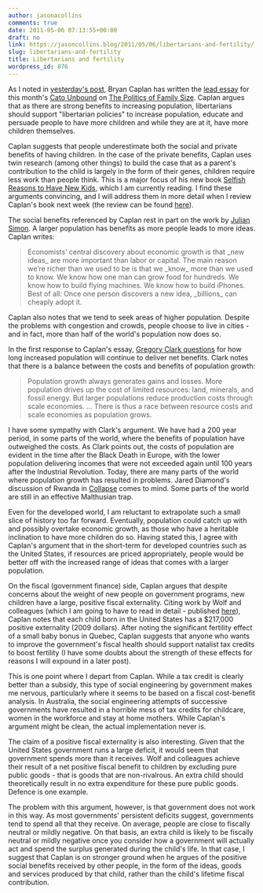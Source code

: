 ```yaml
---
author: jasonacollins
comments: true
date: 2011-05-06 07:13:55+00:00
draft: no
link: https://jasoncollins.blog/2011/05/06/libertarians-and-fertility/
slug: libertarians-and-fertility
title: Libertarians and fertility
wordpress_id: 876
---
```


As I noted in [yesterday's post](https://jasoncollins.blog/2011/05/would-julian-simon-worry/), Bryan Caplan has written the [lead essay](http://www.cato-unbound.org/2011/05/02/bryan-caplan/population-fertility-and-liberty/) for this month's [Cato Unbound](http://www.cato-unbound.org/) on [The Politics of Family Size](http://www.cato-unbound.org/archives/may-2011-the-politics-of-family-size/). Caplan argues that as there are strong benefits to increasing population, libertarians should support "libertarian policies" to increase population, educate and persuade people to have more children and while they are at it, have more children themselves.

Caplan suggests that people underestimate both the social and private benefits of having children. In the case of the private benefits, Caplan uses twin research (among other things) to build the case that as a parent's contribution to the child is largely in the form of their genes, children require less work than people think. This is a major focus of his new book [Selfish Reasons to Have New Kids](http://havemorekidsbook.com/), which I am currently reading. I find these arguments convincing, and I will address them in more detail when I review Caplan's book next week (the review can be found [here](https://jasoncollins.blog/2011/05/population-and-the-tragedy-of-the-commons/)).

The social benefits referenced by Caplan rest in part on the work by [Julian Simon](http://en.wikipedia.org/wiki/Julian_Simon). A larger population has benefits as more people leads to more ideas. Caplan writes:


<blockquote>Economists’ central discovery about economic growth is that _new ideas_ are more important than labor or capital. The main reason we’re richer than we used to be is that we _know_ more than we used to know. We know how one man can grow food for hundreds. We know how to build flying machines. We know how to build iPhones. Best of all: Once one person discovers a new idea, _billions_ can cheaply adopt it.</blockquote>


Caplan also notes that we tend to seek areas of higher population. Despite the problems with congestion and crowds, people choose to live in cities - and in fact, more than half of the world's population now does so.

In the first response to Caplan's essay, [Gregory Clark questions](http://www.cato-unbound.org/2011/05/04/gregory-clark/the-ultimate-resource-for-how-long/) for how long increased population will continue to deliver net benefits. Clark notes that there is a balance between the costs and benefits of population growth:


<blockquote>Population growth always generates gains and losses. More population drives up the cost of limited resources: land, minerals, and fossil energy. But larger populations reduce production costs through scale economies. ... There is thus a race between resource costs and scale economies as population grows.</blockquote>


I have some sympathy with Clark's argument. We have had a 200 year period, in some parts of the world, where the benefits of population have outweighed the costs. As Clark points out, the costs of population are evident in the time after the Black Death in Europe, with the lower population delivering incomes that were not exceeded again until 100 years after the Industrial Revolution. Today, there are many parts of the world where population growth has resulted in problems. Jared Diamond's discussion of Rwanda in [Collapse](http://www.amazon.com/Collapse-Societies-Succeed-Revised-ebook/dp/B004H0M8EA/ref=tmm_kin_title_0?ie=UTF8&m=AG56TWVU5XWC2) comes to mind. Some parts of the world are still in an effective Malthusian trap.

Even for the developed world, I am reluctant to extrapolate such a small slice of history too far forward. Eventually, population could catch up with and possibly overtake economic growth, as those who have a heritable inclination to have more children do so. Having stated this, I agree with Caplan's argument that in the short-term for developed countries such as the United States, if resources are priced appropriately, people would be better off with the increased range of ideas that comes with a larger population.

On the fiscal (government finance) side, Caplan argues that despite concerns about the weight of new people on government programs, new children have a large, positive fiscal externality. Citing work by Wolf and colleagues (which I am going to have to read in detail - published [here](http://onlinelibrary.wiley.com/doi/10.1111/j.1728-4457.2011.00410.x/abstract)), Caplan notes that each child born in the United States has a $217,000 positive externality (2009 dollars). After noting the significant fertility effect of a small baby bonus in Quebec, Caplan suggests that anyone who wants to improve the government's fiscal health should support natalist tax credits to boost fertility (I have some doubts about the strength of these effects for reasons I will expound in a later post).

This is one point where I depart from Caplan. While a tax credit is clearly better than a subsidy, this type of social engineering by government makes me nervous, particularly where it seems to be based on a fiscal cost-benefit analysis. In Australia, the social engineering attempts of successive governments have resulted in a horrible mess of tax credits for childcare, women in the workforce and stay at home mothers. While Caplan's argument might be clean, the actual implementation never is.

The claim of a positive fiscal externality is also interesting. Given that the United States government runs a large deficit, it would seem that government spends more than it receives. Wolf and colleagues achieve their result of a net positive fiscal benefit to children by excluding pure public goods - that is goods that are non-rivalrous. An extra child should theoretically result in no extra expenditure for these pure public goods. Defence is one example.

The problem with this argument, however, is that government does not work in this way. As most governments' persistent deficits suggest, governments tend to spend all that they receive. On average, people are close to fiscally neutral or mildly negative. On that basis, an extra child is likely to be fiscally neutral or mildly negative once you consider how a government will actually act and spend the surplus generated during the child's life. In that case, I suggest that Caplan is on stronger ground when he argues of the positive social benefits received by other people, in the form of the ideas, goods and services produced by that child, rather than the child's lifetime fiscal contribution.
